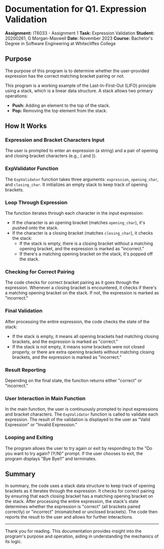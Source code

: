 # Documentation for Q1. Expression Validation

**Assignment:** IT6033 - Assignment 1
**Task:** Expression Validation
**Student:** 20200261, G Morgan-Maxwell
**Date:** November 2023
**Course:** Bachelor's Degree in Software Engineering at Whitecliffes College

## Purpose

The purpose of this program is to determine whether the user-provided expression has the correct matching bracket pairing or not.

This program is a working example of the Last-In-First-Out (LIFO) principle using a stack, which is a linear data structure. A stack allows two primary operations:

- **Push:** Adding an element to the top of the stack.
- **Pop:** Removing the top element from the stack.

## How It Works

### Expression and Bracket Characters Input

The user is prompted to enter an expression (a string) and a pair of opening and closing bracket characters (e.g., { and }).

### ExpValidator Function

The `ExpValidator` function takes three arguments: `expression`, `opening_char`, and `closing_char`. It initializes an empty stack to keep track of opening brackets.

### Loop Through Expression

The function iterates through each character in the input expression:
- If the character is an opening bracket (matches `opening_char`), it's pushed onto the stack.
- If the character is a closing bracket (matches `closing_char`), it checks the stack:
  - If the stack is empty, there is a closing bracket without a matching opening bracket, and the expression is marked as "incorrect."
  - If there's a matching opening bracket on the stack, it's popped off the stack.

### Checking for Correct Pairing

The code checks for correct bracket pairing as it goes through the expression. Whenever a closing bracket is encountered, it checks if there's a matching opening bracket on the stack. If not, the expression is marked as "incorrect."

### Final Validation

After processing the entire expression, the code checks the state of the stack:
- If the stack is empty, it means all opening brackets had matching closing brackets, and the expression is marked as "correct."
- If the stack is not empty, it means some brackets were not closed properly, or there are extra opening brackets without matching closing brackets, and the expression is marked as "incorrect."

### Result Reporting

Depending on the final state, the function returns either "correct" or "incorrect."

### User Interaction in Main Function

In the main function, the user is continuously prompted to input expressions and bracket characters. The `ExpValidator` function is called to validate each expression. The result of the validation is displayed to the user as "Valid Expression" or "Invalid Expression."

### Looping and Exiting

The program allows the user to try again or exit by responding to the "Do you want to try again? (Y/N)" prompt. If the user chooses to exit, the program displays "Bye Bye!!" and terminates.

## Summary

In summary, the code uses a stack data structure to keep track of opening brackets as it iterates through the expression. It checks for correct pairing by ensuring that each closing bracket has a matching opening bracket on the stack. After processing the entire expression, the stack's state determines whether the expression is "correct" (all brackets paired correctly) or "incorrect" (mismatched or unclosed brackets). The code then reports the result to the user and allows for further interactions.

---

Thank you for reading. This documentation provides insight into the program's purpose and operation, aiding in understanding the mechanics of its logic.
